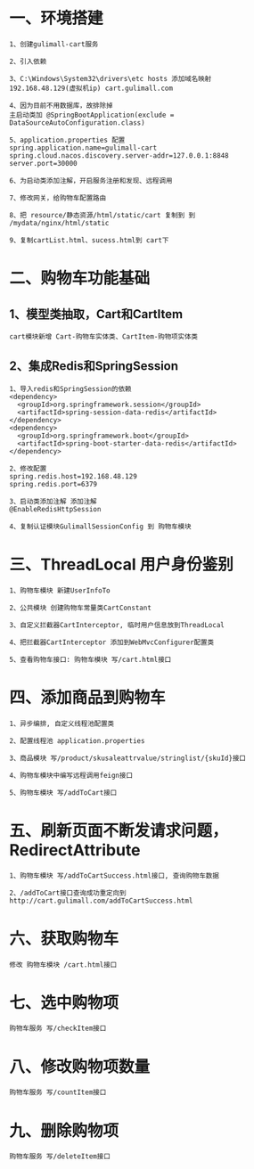 # 一、环境搭建
````
1、创建gulimall-cart服务

2、引入依赖

3、C:\Windows\System32\drivers\etc hosts 添加域名映射
192.168.48.129(虚拟机ip) cart.gulimall.com

4、因为目前不用数据库，故排除掉
主启动类加 @SpringBootApplication(exclude = DataSourceAutoConfiguration.class)

5、application.properties 配置
spring.application.name=gulimall-cart
spring.cloud.nacos.discovery.server-addr=127.0.0.1:8848
server.port=30000

6、为启动类添加注解，开启服务注册和发现、远程调用

7、修改网关，给购物车配置路由

8、把 resource/静态资源/html/static/cart 复制到 到 /mydata/nginx/html/static

9、复制cartList.html、sucess.html到 cart下
````
# 二、购物车功能基础
## 1、模型类抽取，Cart和CartItem
````
cart模块新增 Cart-购物车实体类、CartItem-购物项实体类
````
## 2、集成Redis和SpringSession
````
1、导入redis和SpringSession的依赖
<dependency>
  <groupId>org.springframework.session</groupId>
  <artifactId>spring-session-data-redis</artifactId>
</dependency>
<dependency>
  <groupId>org.springframework.boot</groupId>
  <artifactId>spring-boot-starter-data-redis</artifactId>
</dependency>

2、修改配置
spring.redis.host=192.168.48.129
spring.redis.port=6379

3、启动类添加注解 添加注解 
@EnableRedisHttpSession

4、复制认证模块GulimallSessionConfig 到 购物车模块
````
# 三、ThreadLocal 用户身份鉴别
````
1、购物车模块 新建UserInfoTo

2、公共模块 创建购物车常量类CartConstant 

3、自定义拦截器CartInterceptor, 临时用户信息放到ThreadLocal

4、把拦截器CartInterceptor 添加到WebMvcConfigurer配置类

5、查看购物车接口: 购物车模块 写/cart.html接口
````
# 四、添加商品到购物车
````
1、异步编排, 自定义线程池配置类

2、配置线程池 application.properties

3、商品模块 写/product/skusaleattrvalue/stringlist/{skuId}接口

4、购物车模块中编写远程调用feign接口

5、购物车模块 写/addToCart接口
````
# 五、刷新页面不断发请求问题，RedirectAttribute
````
1、购物车模块 写/addToCartSuccess.html接口, 查询购物车数据

2、/addToCart接口查询成功重定向到 http://cart.gulimall.com/addToCartSuccess.html
````
# 六、获取购物车
````
修改 购物车模块 /cart.html接口
````
# 七、选中购物项
````
购物车服务 写/checkItem接口
````
# 八、修改购物项数量
````
购物车服务 写/countItem接口
````
# 九、删除购物项
````
购物车服务 写/deleteItem接口
````
